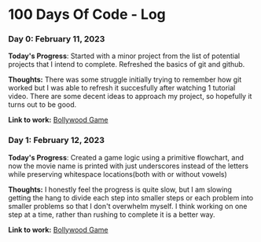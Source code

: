 # 100 Days Of Code - Log

### Day 0: February 11, 2023
**Today's Progress**: Started with a minor project from the list of potential projects that I intend to complete. Refreshed the basics of git and github.

**Thoughts:** There was some struggle initially trying to remember how git worked but I was able to refresh it succesfully after watching 1 tutorial video. There are some decent ideas to approach my project, so hopefully it turns out to be good. 

**Link to work:** [Bollywood Game](https://github.com/behzaadp/Bollywood-Game)

### Day 1: February 12, 2023
**Today's Progress**: Created a game logic using a primitive flowchart, and now the movie name is printed with just underscores instead of the letters while preserving whitespace locations(both with or without vowels)

**Thoughts:** I honestly feel the progress is quite slow, but I am slowing getting the hang to divide each step into smaller steps or each problem into smaller problems so that I don't overwhelm myself. I think working on one step at a time, rather than rushing to complete it is a better way.

**Link to work:** [Bollywood Game](https://github.com/behzaadp/Bollywood-Game)
